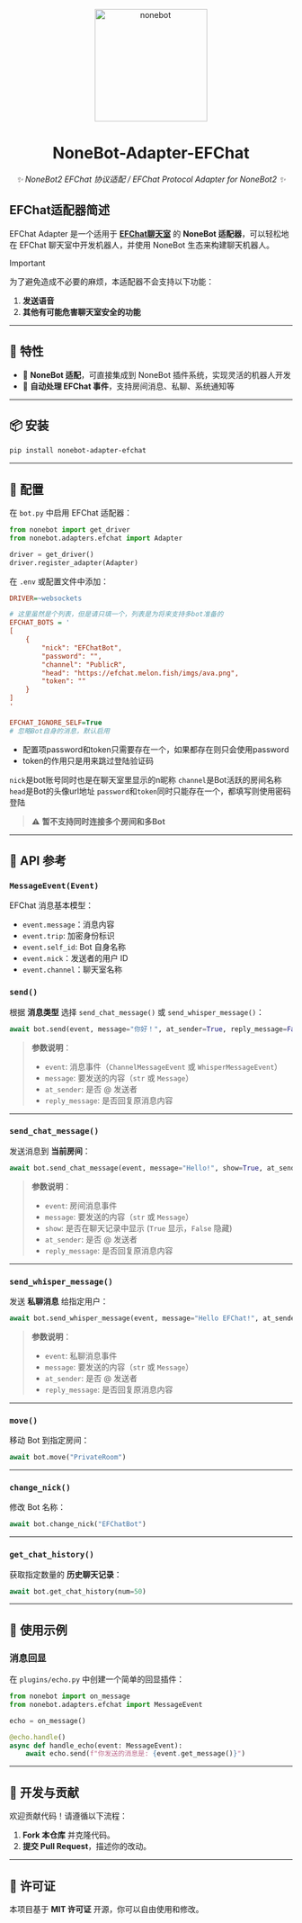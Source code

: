 <p align="center">
  <a href="https://nonebot.dev/"><img src="https://nonebot.dev/logo.png" width="200" height="200" alt="nonebot"></a>
</p>

<div align="center">

# NoneBot-Adapter-EFChat

_✨ NoneBot2 EFChat 协议适配 / EFChat Protocol Adapter for NoneBot2 ✨_

</div>

## EFChat适配器简述

EFChat Adapter 是一个适用于 **[EFChat聊天室](https://efchat.melon.fish)** 的 **NoneBot 适配器**，可以轻松地在 EFChat 聊天室中开发机器人，并使用 NoneBot 生态来构建聊天机器人。

> [!IMPORTANT]
>
> 为了避免造成不必要的麻烦，本适配器不会支持以下功能：
> 1. **发送语音**
> 2. **其他有可能危害聊天室安全的功能**

---

## 🚀 特性
- 🔌 **NoneBot 适配**，可直接集成到 NoneBot 插件系统，实现灵活的机器人开发
- 📡 **自动处理 EFChat 事件**，支持房间消息、私聊、系统通知等

---

## 📦 安装
```bash
pip install nonebot-adapter-efchat
```
---

## 🔧 配置
在 `bot.py` 中启用 EFChat 适配器：
```python
from nonebot import get_driver
from nonebot.adapters.efchat import Adapter

driver = get_driver()
driver.register_adapter(Adapter)
```

在 `.env` 或配置文件中添加：
```ini
DRIVER=~websockets

# 这里虽然是个列表，但是请只填一个，列表是为将来支持多bot准备的
EFCHAT_BOTS = '
[
    {
        "nick": "EFChatBot",
        "password": "",
        "channel": "PublicR",
        "head": "https://efchat.melon.fish/imgs/ava.png",
        "token": ""
    }
]
'

EFCHAT_IGNORE_SELF=True
# 忽略Bot自身的消息，默认启用
```
* 配置项password和token只需要存在一个，如果都存在则只会使用password
* token的作用只是用来跳过登陆验证码

`nick`是bot账号同时也是在聊天室里显示的n昵称
`channel`是Bot活跃的房间名称
`head`是Bot的头像url地址
`password`和`token`同时只能存在一个，都填写则使用密码登陆
> ⚠️ **暂不支持同时连接多个房间和多Bot**

---

## 📖 API 参考

### `MessageEvent(Event)`
EFChat 消息基本模型：
- `event.message`：消息内容
- `event.trip`: 加密身份标识
- `event.self_id`: Bot 自身名称
- `event.nick`：发送者的用户 ID
- `event.channel`：聊天室名称

### `send()`
根据 **消息类型** 选择 `send_chat_message()` 或 `send_whisper_message()`：
```python
await bot.send(event, message="你好！", at_sender=True, reply_message=False)
```
> **参数说明**：
> - `event`: 消息事件（`ChannelMessageEvent` 或 `WhisperMessageEvent`）
> - `message`: 要发送的内容（`str` 或 `Message`）
> - `at_sender`: 是否 @ 发送者
> - `reply_message`: 是否回复原消息内容

---

### `send_chat_message()`
发送消息到 **当前房间**：
```python
await bot.send_chat_message(event, message="Hello!", show=True, at_sender=False, reply_message=False)
```
> **参数说明**：
> - `event`: 房间消息事件
> - `message`: 要发送的内容（`str` 或 `Message`）
> - `show`: 是否在聊天记录中显示 (`True` 显示，`False` 隐藏)
> - `at_sender`: 是否 @ 发送者
> - `reply_message`: 是否回复原消息内容

---

### `send_whisper_message()`
发送 **私聊消息** 给指定用户：
```python
await bot.send_whisper_message(event, message="Hello EFChat!", at_sender=False, reply_message=False)
```
> **参数说明**：
> - `event`: 私聊消息事件
> - `message`: 要发送的内容（`str` 或 `Message`）
> - `at_sender`: 是否 @ 发送者
> - `reply_message`: 是否回复原消息内容

---

### `move()`
移动 Bot 到指定房间：
```python
await bot.move("PrivateRoom")
```

---

### `change_nick()`
修改 Bot 名称：
```python
await bot.change_nick("EFChatBot")
```

---

### `get_chat_history()`
获取指定数量的 **历史聊天记录**：
```python
await bot.get_chat_history(num=50)
```

---

## 💬 使用示例

### **消息回显**
在 `plugins/echo.py` 中创建一个简单的回显插件：
```python
from nonebot import on_message
from nonebot.adapters.efchat import MessageEvent

echo = on_message()

@echo.handle()
async def handle_echo(event: MessageEvent):
    await echo.send(f"你发送的消息是: {event.get_message()}")
```

---

## 🔨 开发与贡献
欢迎贡献代码！请遵循以下流程：
1. **Fork 本仓库** 并克隆代码。
2. **提交 Pull Request**，描述你的改动。

---

## 📜 许可证
本项目基于 **MIT 许可证** 开源，你可以自由使用和修改。
